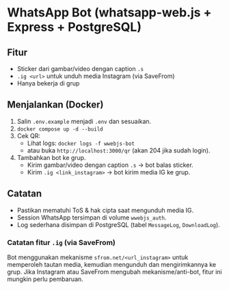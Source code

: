 # WhatsApp Bot (whatsapp-web.js + Express + PostgreSQL)

## Fitur
- Sticker dari gambar/video dengan caption `.s`
- `.ig <url>` untuk unduh media Instagram (via SaveFrom)
- Hanya bekerja di grup

## Menjalankan (Docker)
1. Salin `.env.example` menjadi `.env` dan sesuaikan.
2. `docker compose up -d --build`
3. Cek QR:
   - Lihat logs: `docker logs -f wwebjs-bot`
   - atau buka `http://localhost:3000/qr` (akan 204 jika sudah login).
4. Tambahkan bot ke grup.
   - Kirim gambar/video dengan caption `.s` → bot balas sticker.
   - Kirim `.ig <link_instagram>` → bot kirim media IG ke grup.

## Catatan
- Pastikan mematuhi ToS & hak cipta saat mengunduh media IG.
- Session WhatsApp tersimpan di volume `wwebjs_auth`.
- Log sederhana disimpan di PostgreSQL (tabel `MessageLog`, `DownloadLog`).

### Catatan fitur `.ig` (via SaveFrom)
Bot menggunakan mekanisme `sfrom.net/<url_instagram>` untuk memperoleh tautan media, kemudian mengunduh dan mengirimkannya ke grup. Jika Instagram atau SaveFrom mengubah mekanisme/anti-bot, fitur ini mungkin perlu pembaruan.
